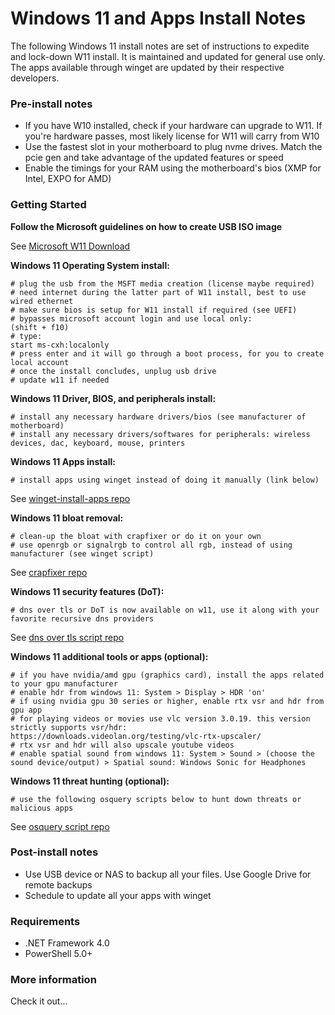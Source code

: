 # Windows 11 and Apps Install Notes
The following Windows 11 install notes are set of instructions to expedite and lock-down W11 install. 
It is maintained and updated for general use only. 
The apps available through winget are updated by their respective developers.


### Pre-install notes
* If you have W10 installed, check if your hardware can upgrade to W11. If you're hardware passes, most likely license for W11 will carry from W10
* Use the fastest slot in your motherboard to plug nvme drives. Match the pcie gen and take advantage of the updated features or speed
* Enable the timings for your RAM using the motherboard's bios (XMP for Intel, EXPO for AMD)


### Getting Started
**Follow the Microsoft guidelines on how to create USB ISO image**

See [Microsoft W11 Download](https://www.microsoft.com/en-us/software-download/windows11)

**Windows 11 Operating System install:**

```
# plug the usb from the MSFT media creation (license maybe required)
# need internet during the latter part of W11 install, best to use wired ethernet
# make sure bios is setup for W11 install if required (see UEFI)
# bypasses microsoft account login and use local only:
(shift + f10)
# type:
start ms-cxh:localonly
# press enter and it will go through a boot process, for you to create local account
# once the install concludes, unplug usb drive
# update w11 if needed
```


**Windows 11 Driver, BIOS, and peripherals install:**

```
# install any necessary hardware drivers/bios (see manufacturer of motherboard)
# install any necessary drivers/softwares for peripherals: wireless devices, dac, keyboard, mouse, printers
```



**Windows 11 Apps install:**

```
# install apps using winget instead of doing it manually (link below)
```

See [winget-install-apps repo](https://github.com/divemarkus/winget-install-apps)



**Windows 11 bloat removal:**

```
# clean-up the bloat with crapfixer or do it on your own
# use openrgb or signalrgb to control all rgb, instead of using manufacturer (see winget script)
```

See [crapfixer repo](https://github.com/builtbybel/CrapFixer)



**Windows 11 security features (DoT):**

```
# dns over tls or DoT is now available on w11, use it along with your favorite recursive dns providers
```

See [dns over tls script repo](https://github.com/divemarkus/scripts/blob/main/Configure-DoT.ps1)



**Windows 11 additional tools or apps (optional):**

```
# if you have nvidia/amd gpu (graphics card), install the apps related to your gpu manufacturer
# enable hdr from windows 11: System > Display > HDR 'on'
# if using nvidia gpu 30 series or higher, enable rtx vsr and hdr from gpu app
# for playing videos or movies use vlc version 3.0.19. this version strictly supports vsr/hdr:
https://downloads.videolan.org/testing/vlc-rtx-upscaler/
# rtx vsr and hdr will also upscale youtube videos
# enable spatial sound from windows 11: System > Sound > (choose the sound device/output) > Spatial sound: Windows Sonic for Headphones
```



**Windows 11 threat hunting (optional):**

```
# use the following osquery scripts below to hunt down threats or malicious apps
```

See [osquery script repo](https://github.com/divemarkus/osquery/blob/main/W11-Threat-Hunting-v1)



### Post-install notes
* Use USB device or NAS to backup all your files. Use Google Drive for remote backups 
* Schedule to update all your apps with winget



### Requirements
* .NET Framework 4.0
* PowerShell 5.0+

### More information
Check it out...



